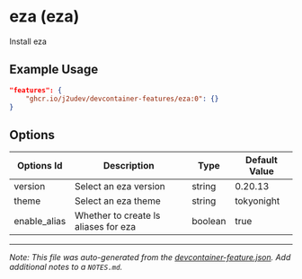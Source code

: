 
# eza (eza)

Install eza

## Example Usage

```json
"features": {
    "ghcr.io/j2udev/devcontainer-features/eza:0": {}
}
```

## Options

| Options Id | Description | Type | Default Value |
|-----|-----|-----|-----|
| version | Select an eza version | string | 0.20.13 |
| theme | Select an eza theme | string | tokyonight |
| enable_alias | Whether to create ls aliases for eza | boolean | true |



---

_Note: This file was auto-generated from the [devcontainer-feature.json](devcontainer-feature.json).  Add additional notes to a `NOTES.md`._
